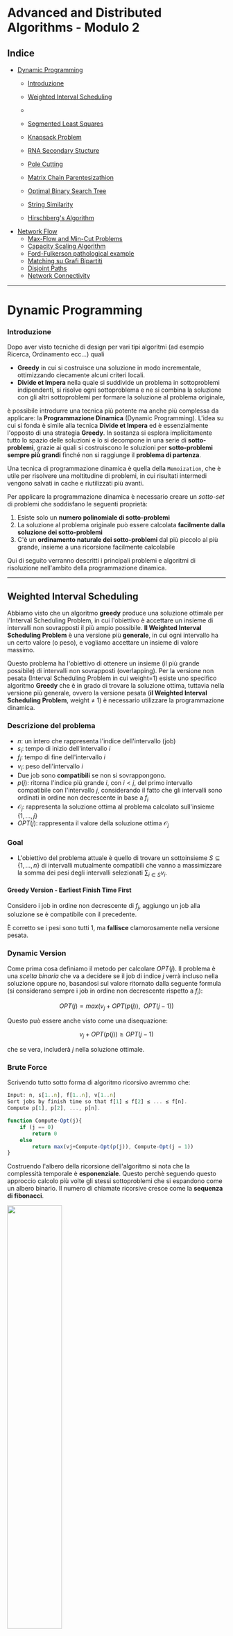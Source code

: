 # Advanced and Distributed Algorithms - Modulo 2

## Indice

- [Dynamic Programming](#Dynamic-Programming)
  - [Introduzione](#introduzione)
  - [Weighted Interval Scheduling](#Weighted-Interval-Scheduling)

  -
  - [Segmented Least Squares](#Segmented-Least-Squares)
  - [Knapsack Problem](#Knapsack-Problem)
  - [RNA Secondary Stucture](#RNA-Secondary-Stucture)
  - [Pole Cutting](#Pole-Cutting)
  - [Matrix Chain Parentesizathion](#Matrix-Chain-Parentesizathion)
  - [Optimal Binary Search Tree](#Optimal-Binary-Search-Tree)
  - [String Similarity](#String-Similarity)
  - [Hirschberg's Algorithm](#Hirschbergs-Algorithm)
- [Network Flow](#Network-Flow)
  - [Max-Flow and Min-Cut Problems](#Max-Flow-and-Min-Cut-Problems)
  - [Capacity Scaling Algorithm](#Capacity-Scaling-Algorithm)
  - [Ford-Fulkerson pathological example](#Ford-Fulkerson-pathological-example)
  - [Matching su Grafi Bipartiti](#Matching-su-Grafi-Bipartiti)
  - [Disjoint Paths](#Disjoint-Paths)
  - [Network Connectivity](#Network-Connectivity)


<hr>

# Dynamic Programming

### Introduzione
Dopo aver visto tecniche di design per vari tipi algoritmi (ad esempio Ricerca, Ordinamento ecc...) quali 
- **Greedy** in cui si costruisce una soluzione in modo incrementale, ottimizzando ciecamente alcuni criteri locali.
- **Divide et Impera** nella quale si suddivide un problema in sottoproblemi indipendenti, si risolve ogni sottoproblema e ne si combina la soluzione con gli altri sottoproblemi per formare la soluzione al problema originale,

è possibile introdurre una tecnica più potente ma anche più complessa da applicare: la **Programmazione Dinamica** (Dynamic Programming). L'idea su cui si fonda è simile alla tecnica **Divide et Impera** ed è essenzialmente l'opposto di una strategia **Greedy**. In sostanza si esplora implicitamente tutto lo spazio delle soluzioni e lo si decompone in una serie di **sotto-problemi**, grazie ai quali si costruiscono le soluzioni per **sotto-problemi sempre più grandi** finché non si raggiunge il **problema di partenza**.

Una tecnica di programmazione dinamica è quella della `Memoization`, che è utile per risolvere una moltitudine di problemi, in cui risultati intermedi vengono salvati in cache e riutilizzati più avanti.

Per applicare la programmazione dinamica è necessario creare un *sotto-set* di problemi che soddisfano le seguenti proprietà:
1. Esiste solo un **numero polinomiale di sotto-problemi**
2. La soluzione al problema originale può essere calcolata **facilmente dalla soluzione dei sotto-problemi**
3. C'è un **ordinamento naturale dei sotto-problemi** dal più piccolo al più grande, insieme a una ricorsione facilmente calcolabile

Qui di seguito verranno descritti i principali problemi e algoritmi di risoluzione nell'ambito della programmazione dinamica.

<hr>

## Weighted Interval Scheduling

Abbiamo visto che un algoritmo **greedy** produce una soluzione ottimale per l'Interval Scheduling Problem, in cui l'obiettivo è accettare un insieme di intervalli non sovrapposti il più ampio possibile. **Il Weighted Interval Scheduling Problem** è una versione più **generale**, in cui ogni intervallo ha un certo valore (o peso), e vogliamo accettare un insieme di valore massimo.

Questo problema ha l'obiettivo di ottenere un insieme (il più grande possibile) di intervalli non sovrapposti (overlapping). Per la versione non pesata (Interval Scheduling Problem in cui weight=1) esiste uno specifico algoritmo **Greedy** che è in grado di trovare la soluzione ottima, tuttavia nella versione più generale, ovvero la versione pesata (**il Weighted Interval Scheduling Problem**, weight $\neq$ 1) è necessario utilizzare la programmazione dinamica.

### **Descrizione del problema**
- $n$: un intero che rappresenta l'indice dell'intervallo (job)
- $s_i$: tempo di inizio dell'intervallo $i$
- $f_i$: tempo di fine dell'intervallo $i$
- $v_i$: peso dell'intervallo $i$
- Due job sono **compatibili** se non si sovrappongono.
- $p(j)$: ritorna l'indice più grande $i$, con $i < j$, del primo intervallo compatibile con l'intervallo $j$, considerando il fatto che gli intervalli sono ordinati in ordine non decrescente in base a $f_i$
- $\mathcal{O}_j$: rappresenta la soluzione ottima al problema calcolato sull'insieme $\{1, \ldots, j\}$
- $OPT(j)$: rappresenta il valore della soluzione ottima $\mathcal{O}_j$

### **Goal**
- L'obiettivo del problema attuale è quello di trovare un sottoinsieme $S \subseteq \{1, \ldots, n\}$ di intervalli mutualmente compatibili che vanno a massimizzare la somma dei pesi degli intervalli selezionati $\sum_{i \in S} v_i$.

#### Greedy Version - Earliest Finish Time First
Considero i job in ordine non decrescente di $f_j$, aggiungo un job alla soluzione se è compatibile con il precedente.

È corretto se i pesi sono tutti 1, ma **fallisce** clamorosamente nella versione pesata.

### Dynamic Version

Come prima cosa definiamo il metodo per calcolare $OPT(j)$. Il problema è una _scelta binaria_ che va a decidere se il job di indice $j$ verrà incluso nella soluzione oppure no, basandosi sul valore ritornato dalla seguente formula (si considerano sempre i job in ordine non decrescente rispetto a $f_i$):

$$
OPT(j) = max(v_j + OPT(p(j)), \ \ OPT(j-1))
$$

Questo può essere anche visto come una disequazione:

$$
v_j + OPT(p(j)) \geq OPT(j-1)
$$

che se vera, includerà $j$ nella soluzione ottimale.

### **Brute Force**
Scrivendo tutto sotto forma di algoritmo ricorsivo avremmo che:
```javascript
Input: n, s[1..n], f[1..n], v[1..n]
Sort jobs by finish time so that f[1] ≤ f[2] ≤ ... ≤ f[n]. 
Compute p[1], p[2], ..., p[n].

function Compute-Opt(j){
    if (j == 0)
        return 0
    else
        return max(vj+Compute-Opt(p(j)), Compute-Opt(j − 1))
}
```
Costruendo l'albero della ricorsione dell'algoritmo si nota che la complessità temporale è **esponenziale**. Questo perchè seguendo questo approccio calcolo più volte gli stessi sottoproblemi che si espandono come un albero binario. Il numero di chiamate ricorsive cresce come la **sequenza di fibonacci**.

<img src="./imgs/opt_recursion_tree.png" width="50%"/>

Una soluzione è quella di utilizzare la tecnica della **Memoization** che evita di ricalcolare $OPT$ per gli indici già calcolati precedentemente, rendendo così il costo temporale uguale ad $O(n)$.

### Memoization

```pseudocode
Input: n, s[1..n], f[1..n], v[1..n]
Sort jobs by finish time so that f[1] ≤ f[2] ≤ ... ≤ f[n]. 
Compute p[1], p[2], ..., p[n].

for j = 1 to n 
	M[j] ← empty.
M[0] ← 0.

M-Compute-Opt(j)
  if M[j] is empty
  	M[j] ← max(v[j] + M-Compute-Opt(p[j]), M-Compute-Opt(j – 1)) 
  return M[j]
```

Costruisco una matrice dove salvo i risultati dei sottoproblemi. Quando devo accedere ad un sottoproblema prima di ricalcolarlo controllo se è presente nella matrice.

Costo computazionale = $O(n\log{n})$:

- Sort: $O(n\log{n})$
- Computazione di p[i]: $O(n\log{n})$
- M-Compute-Opt( j ): $O(1)$ ogni iterazione, al massimo $2n$ ricorsioni = $O(n)$

Se i job sono già ordinati = $O(n)$

### Finding a solution
Oltre al valore della soluzione ottimale probabilmente vorremmo sapere anche quali sono gli intervalli che la compongono, e intuitivamente verrebbe da creare un array aggiuntivo in cui verranno aggiunti gli indici degli intervalli ottenuti con `M-Compute-Opt`. Tuttavia questo aggiungerebbe una complessità temporale di $O(n)$ peggiorando notevolmente le prestazioni. Un'alternativa è quella di recuperare le soluzioni dai valori salvati nell'array `M` dopo che la soluzione ottimale è stata calcolata. Per farlo possiamo sfruttare la formula vista in precedenza $v_j + OPT(p(j)) \geq OPT(j-1)$, che ci permette di rintracciare gli intervalli della soluzione ottima.

```pseudocode
Find-Solution(j)
  if j = 0
  	return ∅
  else if (v[j] + M[p[j]] > M[j–1])
  	return { j } ∪ Find-Solution(p[j]) 
  else
  	return Find-Solution(j–1)
```

Numero di chiamate ricorsive $\leq n = O(n)$ 

### Bottom-Up (iterative way)
Usiamo ora l'algoritmo per il Weighted Interval Scheduling Problem sviluppato nella sezione precedente per riassumere i principi di base della programmazione dinamica, e anche per offrire una prospettiva diversa che sarà fondamentale per il resto delle spiegazioni: ***iterare su sottoproblemi, piuttosto che calcolare soluzioni in modo ricorsivo***.

Nella sezione precedente, abbiamo sviluppato una soluzione in tempo polinomiale al problema progettando prima un **algoritmo ricorsivo in tempo esponenziale** e poi **convertendolo (tramite memoization) in un algoritmo ricorsivo efficiente** che consultava un array globale M di soluzioni ottimali per sottoproblemi. Per capire davvero i concetti della programmazione dinamica, è utile formulare una versione essenzialmente equivalente dell'algoritmo. **È questa nuova formulazione che cattura in modo più esplicito l'essenza della tecnica di programmazione dinamica e servirà come modello generale per gli algoritmi che svilupperemo nelle sezioni successive**.

```pseudocode
Sort jobs by finish time so that f1 ≤ f2 ≤ ... ≤ fn. 
Compute p(1), p(2), ..., p(n).

M[0] ← 0
for j = 1 TO n
	M[j] ← max { vj + M[p(j)], M[j–1] }
```
Questo approccio fornisce un secondo algoritmo efficiente per risolvere il problema dell'Interval Weighted Scheduling. I due approcci (**iterativo e ricorsione con memoization**) hanno chiaramente una grande quantità di sovrapposizioni concettuali, poiché entrambi crescono dall'intuizione contenuta nella ricorrenza per `OPT`. Per il resto del capitolo, svilupperemo algoritmi di programmazione dinamica usando il secondo tipo di approccio (costruzione iterativa di sottoproblemi) perché gli algoritmi sono spesso più semplici da esprimere in questo modo.

### Riepilogo

- $OPT[j] = max\{ v_j + OPT[p_j], OPT[j-1] \}$
- per ogni j scelgo se prenderlo o meno
- alcuni sottoproblemi vengono scartati (quelli che si sovrappongono al j scelto)
- per ogni scelta ho due possibilità **TEMPO =** $O(n \log n)$
- lo spazio è un vettore di $OPT[j]$ **SPAZIO =** $O(n)$
- per ricostruire la soluzione uso un vettore dove per ogni $j$ ho un valore booleano che indica se il job fa parte della soluzione **SPAZIO_S =** $O(n)$

<hr>
#### ARRIVATO QUI A LEGGERTE

# Segmented Least Squares

### Least Squares

Data una lista di punti nel piano $(x_1, y_1), ..., (x_n, y_n)$, trovare una retta $y=ax+b$ che minimizza l'errore quadrato medio.

## Segmented Least Squares

Data una lista di punti nel piano $(x_1, y_1), ..., (x_n, y_n)$, trovare una sequenza di segmenti che minimizzano $f(x)$.

$f(x)$ deve bilanciare accuratezza (errore quadrato medio) e numero di segmenti.

$f(x)= E + cL$

- E = somma della somma degli errori quadrati medi

- c = costante $\gt0$

- L = numero di segmenti

## Dynamic version

$e(i,j)$ = somma degli errori quadrati per i punti $p_i, p_{i+1},..., p_j$
```math
OPT(j) = \begin{cases} 
0 & \mbox{if } j = 0 \\
min_{1 \leq i \leq j}\{ e(i,j) + c + OPT(i-1)\} & \mbox{otherwise}
\end{cases}
```

```pseudocode
for j = 1 to n 
	for i = 1 to j
		Compute the least squares e(i, j) for the segment pi, pi+1, ..., pj
		
M[0] ← 0
for j = 1 to n
	M [ j ] ← min (1 ≤ i ≤ j) { eij + c + M [i – 1] }
return M[n]
```

Costo computazionale = $O(n^3)$ time, $O(n^2)$ space.

Il collo di bottiglia è la computazione di $e(i, j)$. $O(n^2)$ per punto per $O(n)$ punti.

Può essere migliorato in  $O(n^2)$ time, $O(n)$ space grazie ad alcune precomputazioni.

## Riepilogo

- trovare il numero di segmenti su un piano cartesiamo per minimizzare i quadrati degli errori
- $OPT[j] = min_{1 \le i \le j } \{ OPT[i-1] + e(i,j) + c \}$
  - $c$: il costo da pagare per ogni segmento
  - $e$: il costo degli errori
- risolvo n problemi **SPAZIO =** $O(n)$
- per ogni problema ho n scelte ( $O(n^2)$ ) ma per computare $e(i,j)$ **TEMPO =** $O(n^3)$
- per ricostruire la soluzione salvo un vettore dove $S[j] = min_i$ **SPAZIO_S** = $O(n)$

---

# Knapsack Problem

Dati uno zaino di capacità W e una lista di oggetti $i$ con peso $w_i$ e valore $v_i$.

**Goal:** Trovare l'insieme di $i$ con peso $\leq W$ e valore massimo.

Posso cercare algoritmi greedy, (by value, by weight, by ratio $v_i/w_i$) ma nessuno di questi è ottimo.

## Dynamic Version

Non posso usare una funzione $OPT(j)$ perchè senza sapere quali altri oggetti ho nello zaino non so se posso prendere $j$.

$OPT(j, w)$ = miglior soluzione nel subset di oggetti da 1 a $j$ con peso massimo $w$.
```math
OPT(j, w) = \begin{cases} 
0 & \mbox{if } j = 0 \\
OPT(j-1, w) & \mbox{if } w_j \gt w \\
max\{OPT(j-1, w), v_j + OPT(j-1, w-w_j)\} & \mbox{otherwise}
\end{cases}
```


## Bottom-Up

```pseudocode
for w = 0 to W 
	M[0, w] ← 0
	
for j = 1 to n
	for w = 1 to W
		if(wj>w) 
			M[j,w]←M[j–1,w]
		else 
			M[j, w] ← max { M [j – 1, w], vj + M [j – 1, w – wj] }
return M[n,W]
```

Complessità computazionale = $\Theta(nW)$ space e $\Theta(nW)$ time

- $O(1)$ per ogni elemento inserito nella tabella
- $\Theta(nW)$ elementi della tabella
- Dopo aver computato il valore ottimo, per trovare la soluzione completa: prendo $i$ in $OPT(i, w)$ iff $M[i, w] \gt M[i-1, w]$ 

## Osservazioni

Dimensione dell'input non polinomiale, pseudopolinomiale, perchè dipende da due variabili. 

La versione del problema con decisione è NP-Completo

Esiste un algoritmo che trova una soluzione in tempo polinomiale entro l'1% di quella ottima.

## Riepilogo

- scegliere gli oggetti da mettere nello zaino per massimizzare il valore, non superando il peso massimo.
- $OPT[i,w] = max\{ v_i + OPT[i-1, w-w_i], OPT[i-1,w] \}$
- scelgo se prendere o meno l'oggetto $i$
- ho bisogno di una matrice $n \times z$ ($z$ è la capacità dello zaino). problema pseudopolinomiale perchè varia in base a $z$ **SPAZIO =** $O(nz)$
- per riempire una cella devo solo controllare due valori **TEMPO =** $O(nz)$
- per costruire una soluzione ho una matrice dove per ogni $S[i,j]$ ho un booleano che indica se appartiene alla soluzione **SPAZIO_S =** $O(n^2)$ **TEMPO_S =** $O(n+z)$
- in questo problema la matrice può essere costruita per righe o per colonne
- per trovare $(i,w)$ leggo solo da una riga, per costrure la riga $i$ ho solo bisogno della riga $i-1$, la soluzione è in $S[n,z]$. Posso quindi trovare una soluzione utilizzando una matrice con sole due righe **SPAZIO =** $O(z)$ ma cosí non posso ricostruire la soluzione.

---

# RNA Secondary Stucture

**RNA:** stringa $b_0b_1...b_n$ su alfabeto {A, C, G, U}

**Secondary Structure:** set di coppie $S = \{(b_i,b_j)\}$ che soddisfa le seguenti proprietà:

- Ogni coppia è del tipo **A-U, U-A, C-G** o **G-C**
- se $(b_i,b_j)\in S \implies i \lt j-4$  (no sharp turns)
- se $(b_i,b_j)$ e $(b_k, b_l) \in S$ allora **NON** può essere $i < k < j < l$  (non crossing)

**Goal:** Data una molecola di RNA trovare una struttura secondaria che massimizza il numero di coppie.

## Dynamic Version

$OPT(i,j)$ = massimo numero di coppie nella sottostringa $b_ib_{i+1}...b_j$

distinguo 3 diversi casi:

1. if $i \ge j -4$: 

   $OPT(i,j) = 0$

2. $b_j$ non viene accoppiata:

   $OPT(i,j) = OPT(i,j-1)$

3. $b_j$ si accoppia con $b_t$ per una qualche $i \le t \lt j -4$:

   $OPT(i,j) = 1 + max_t\{OPT(i, t-1) + OPT(t+1, j-1)\}$

```pseudocode
for k = 5 to n – 1 
	for i = 1 to n – k
		j← i+k
		Compute M[i, j] using formula
return M[1,n]
```

Risolvere prima i sottoproblemi più piccoli.

Costo computazionale: $O(n^3)$ time e $O(n^2)$ space

## Riepilogo

- trovare il modo di accoppiare le basi di RNA con delle regole
- $OPT[i,j] = max\{ max_{i \le t \le j-5} \{ 1 + OPT[i, t-1] + OPT[t+1, j] \}, OPT[i, j-1] \}$
- spazio = matrice riempita per diagonali **SPAZIO =** $O(n^2)$
- per calcolare ogni OPT pago n **TEMPO =** $O(n^3)$
- per costruire una soluzione mi serve una matrice dove $S[i,j] = max_t$ **SPAZIO_S =** $O(n^2)$

---

# Pole Cutting

Pole di lunghezza n. Può essere tagiato in più parti di lunghezza intera. Poles di lunghezza $i$ vengono venduti al prezzo $p(i)$.

**Goal:** Trovare il maggior possibile guadagno tramite il taglio del pole.

possiamo tagliare il pole il $2^{n-1}$ modi diversi

## Recursive Top-Down

Considero la soluzione per input $n$ :	$n = i_1 + i_2 + ... i_k$ 	per qualche k

Ma allora 	$n - i_1 = i_2 + ... + i_k$ 	è una soluzione ottima per input $n - i_1$.

Posso quindi calcolare il massimo guadagno $r_n = max\{p_n, r_1 + r_{n-1}, r_2 + r_{n-2}, ..., r_{n-1} + r_1\}$.	$p_n$ è il guadagno del pole intero, senza tagli. 

```math
r_n = max_{1 \le i \le n}(p_i + r_{n-i})
```

```pseudocode
Cut-Pole(p, n) {
  if n = 0 then
    return 0 
  q ← −∞
  for i = 1 . . . n do
    q ← max{q, p[i] + Cut-Pole(p, n − i)}
  return q
}
```

Costo computazionale: $O(n2^n)$

- $2^i$ chiamate ricorsive
- $O(n)$ per ogni chiamata

## Memoization Top-Down

```pseudocode
Let r[0...n] be a new array
for i = 0 . . . n do
		r[i] ← −∞
return Memoized-Cut-Pole-Aux(p,n,r)

Memoized-Cut-Pole-Aux(p,n,r){
  if r[n] ≥ 0 then 
  	return r[n]
  if n = 0 then 
  	q←0
  else
  	q ← −∞
  	for i = 1 . . . n do
  		q ← max{q, p[i] + Memoized-Cut-Pole-Aux(p, n − i,r)} 
  r[n] ← q
  return q
}
```

## Bottom-Up

```pseudocode
Let r[0...n] be a new array
r[0] ← 0
for j = 1 . . . n do
	q ← −∞
	for i = 1 . . . j do
		q ← max{q, p[i] + r[j − i]} 
	r[j] ← q
return r[n]
```

Costo computazionale = $O(n^2)$

## Riepilogo

- massimizzare il reward in base ai tagli
- $OPT[j] - max_{i \le l \le j} \{ OPT[j-l] + p_l \}$
- devo calcolare OPT per ogni n, per ognuno pago n **TEMPO =** $O(n^2)$
- salvo i dati in un vettore che contiene OPT dei vari segmenti **SPAZIO =** $O(n)$
- per ricostruire la soluzione uso un vettore dove $S[j] = max_l$ **SPAZIO_S =** $O(n)$

---

# Matrix Chain Parentesizathion

moltiplicazione tra 2 matrici $(p \times r)(r \times q) = (p \times q)$ . $i,j =$ riga $i$ x colonna $j$ = $O(n^3)$ time

**Goal:** data una sequenza di matrici, trovare il modo migliore di parentesizzarla per calcolare la moltiplicazione tra tutte le matrici con meno moltiplicazioni scalari possibili. 

### Quante possibili parentesizzazioni?

```math
P(n) =
\begin{cases} 
1 & \mbox{if }n = 0 \\
\sum_{k=1}^{n-1}P(k)P(n-k) & \mbox{otherwise}
\end{cases}
```

Ovvero $\Omega(2^n)$

### Optimal Substructure

Un problema P si dice in sottostruttura ottima se una soluzione ottima di P contiene soluzioni ottime dei sottoproblemi di P.

MCP è un problema in sottostruttura ottima.

## Recursive

- $m[i,j]$ = minimo numero di moltiplicazioni scalari per computare la moltiplicazione $A_i \times A_{i+1} \times ... \times A_j$

- $m[i,i] = 0$ se i = j

- se $i \lt j$ e nella soluzione ottimale c'è la moltiplicazione $A_{ik} \times A_{(k+1) j}$ per qualche j allora $m[i,j] = m[i,k] + m[k+1,j] + p_{i-1} p_k p_j$
  - $p_{i-1} p_k p_j$ è il costo della moltiplicazione di $A_{ik} \times A_{(k+1)j}$

```math
m[i,j] = 
\begin{cases}
0 & \mbox{if } i = j \\
min_{i \le k \lt j} \{ m[i,k] + m[k+1, j] + p_{i-1} p_k p_j\} & \mbox{if } i \lt j
\end{cases}
```

Se implementassimo questa formula direttamente il costo computazionale diventerebbe esponenziale

## Bottom-Up

```pseudocode
matrix Ai has dimensions p(i−1) × p(i)

Let m[1...n,1...n] be a new array
for i ← 1 . . . n do
	m[i,i] ← 0
for l ← 2...n do {chain length}
	for i ← 1 . . . n − l + 1 do {left position} 
		j ← i + l − 1 {right position}
		m[i,j] ← ∞
		for k ← i . . . j − 1 do
			m[i,j] ← min{m[i,j],m[i,k]+m[k +1,j]+pi−1pkpj} 
return m
```

Meno di $n^2$ sottoproblemi, ognuno costa $O(n)$: l'algoritmo intero costa $O(n^3)$

Troviamo la soluzione in $m[0,n]$

Per conosccere la parentesizzazione dobbiamo modificare l'algoritmo e portarci dietro le coppie che decidiamo di moltiplicare

![matrixmultiplication](./imgs/matrixmultiplication.png)

Possiamo poi utilizzare s per risalire alla soluzione

```pseudocode
Print-Optimal-Parens(s, i, j)
	if i = j then
		print “Ai”
	else
		print “(”
		Print-Optimal-Parens(s, i, s [i , j]) 
		Print-Optimal-Parens(s, s[i , j] + 1, j) 
		print “)”
```

## Riepilogo

- minimizzare i prodotti scalari con parentesizzazione

- $m[i,j] = min_{i \le k \lt j} \{ m[i,k] + m[k+1, j] + p_{i-1} p_k p_j\}$

- spazio necessario:

  ho bisogno di una matrice (triangolare superiore) per ricordrmi i valori calcolati precedentemente, riempita per diagonali.

- spazio matrice $n \times n$ **SPAZIO =** $O(n^2)$

- per ogni cella pago n **TEMPO =** $O(n^3)$

- per ricorstruire la soluzione **SPAZIO_S** = $O(n^2)$

  uso una matrice dove segno quale k per ogni $(i,j)$ ha dato il risultato migliore

---

# Optimal Binary Search Tree

**BST:** 

- ogni nodo ha una chiave 

- la chiave di un nodo interno **u** è maggiore di tutte le chiavi del suo sottoalbero di sinistra e maggiore di tutte le chiavi del suo sottoalbero di destra

  

- il **livello** di un nodo **u** in un albero **T**, $level_T (u)$, è il numero di archi dalla radice di T fino al nodo **u**

- la **profondità** di **T** è il suo livello massimo

- la **ricerca** di un nodo u ha un costo proporzionale a $1 + level_T(u)$

un BST **bilanciato** con n elementi ha profondità $O(\log n)$. Questo è buono se assumiamo che i nodi vengano cercato con probabilità uguali. Se non è cosí vogliamo rendere i nodi più cercati più facili da trovare.

**Goal:** Vogliamo costruire un BST, conoscendo le frequenze con cui i nodi vengono cercati, che minimizza il costo medio di ricerca.

## Optimal BST Problem

input: 

- un set $S$ di n interi
- un array $W$ con n elementi che contiene interi positivi ($W[i]$ = frequenza di $i$)
- $a$, $b$ interi tali che $1 \le a \le b \le n$

Output:

- un BST su $S$ con **avgCost** il più piccolo possibile

```math
avgCost(T) = \sum_{i = a}^{b} W[i] * cost_T(i)
```

- $cost_T(i)$ = numero di nodi da controllare per trovare $i$ in T

## Costruzione dell'algoritmo

### 1. Trovare tutte le opzioni per la prima scelta

Scegliamo una root **r**, il suo sottoalbero di sinistra sarà un BST $T_1$ su $S_1 = \{a ... r-1 \}$  e quello di destra un BST $T_2$ su $S_2 = \{ r+1 ... b \}$

### 2. Data la prima scelta, trovare la soluzione migliore

Per trovare la soluzione migliore per T dobbiamo scegliere le soluzioni migliori per $T_1$ e $T_2$

```math
avgCost(T) = \sum_{i=a}^{b} W[i] * cost_T(i) 
= \left( \sum_{i=a}^{b} W[i] \right) + avgCost(T_1) + avgCost(T_2)
```

$optAvg(a,b)$

- 0 se $a \gt b$
- min BST su $\{a .. b\}$ altrimenti

$optAvg(a,b | r)$ è la soluzione ottima dato $r$ come radice.

```math
optAvg(a,b | r ) = \left( \sum_{i=a}^{b} W[i] \right) +optAvg(a,r-1) + optAvg(r+1, b)
```


### 3. Prendere la prima scelta che porta alla soluzione migliore 

```math
optAvg(a,b) = 
\begin{cases}
0 & \mbox{if } a\gt b \\
\left( \sum_{i=a}^{b} W[i] \right) + min_{r=a}^b \{ optAvg(a,r-1) + optAvg(r+1, b) \} & \mbox{otherwise}
\end{cases}
```

## Riepilogo

- Costruire un albero di ricerca massimizzando la velocità di ricerca in base alla probabilità
- $OPT[i,j] - min_{i \le r \le j} \{ OPT[i, r-1] + OPT[r+1, j] + w[i,j] \}$
- $r$ è la radice sei sottoalberi creati ricorsivmente
- spazio = matrice n x n **SPAZIO =** $O(n^2)$
- per ogni operazione pagno n **TEMPO =** $O(n^3)$
- per ricostruire la soluzione uso un'altra matrice dove $S[i,j] = min_r$ **SPAZIO_S =** $O(n^2)$

# String Similarity

Operazioni:

- **mismatch:** cambio una lettera in un'altra. Penalità $\alpha_{pq}$ (passare dalla lettera $p$ alla lettera $q$, $\alpha_{pp} = 0$)
- **gap:** aggiungo o rimuovo una lettera. Penalità $\delta$

Costo totale = somma delle penalità

Date due stringhe $x_1x_2...x_m$ e $y_1y_2...y_n$ un **allineamento** è una set di coppie ordinate $x_i - y_i$ tale che ogni lettera compaia in una sola coppia e non ci siano incroci ($x_i-y_j$ e $x_{i'}-y_{j'}$ si incrociano se $i \lt i'$ e $j > j'$)

Il costo dell'allineamento è dato dalla somma dei costi dei mismatch e dei costi dei gap

```math
cost(M) = \sum_{(x_i,y_j) \in M} \alpha_{x_j y_j} + \sum_{i:x_i unmatched} \delta + \sum_{j:y_j unmatched} \delta
```

**Goal:** Date due stringhe, trovare l'allineamento di costo minimo.

 ## Stuttura del Problema

$OPT(i,j)$ = costo minimo dell'allineamento delle stringhe $x_1x_2...x_i$ e $y_1y_2...y_j$

- aggiungo $x_i-y_j$ al match: 

  ​	pago $\alpha_{x_iy_j}$ + il costo $OPT(i-1,j-1)$

- lascio $x_i$ senza match:

  ​	pago $\delta$ + il costo di $OPT(i, j-1)$

- lascio $y_j$ senza match:

  ​	pago $\delta$ + il costo di $OPT(i-1, j)$ 

```math
OPT(i,j) = 
\begin{cases}
j\delta & \mbox{if } i = 0 \\
i\delta & \mbox{if } j = 0 \\
min
\begin{cases}
\alpha_{x_iy_j}+ OPT(i-1,j-1) \\
\delta + OPT(i, j-1)\\
\delta + OPT(i-1, j)
\end{cases}  & \mbox{otherwise}
\end{cases}
```

## Bottom-Up

```pseudocode
for i = 0 to m
	M[i, 0] ← i δ
for j = 0 to n
	M[0, j] ← j δ
	
for i = 1 to m
	for j = 1 to n
		M[i, j] ← min { 
			α(xi yj) + M[i – 1, j – 1],
 			δ + M [i – 1, j],
 			δ + M [i, j – 1] 
 		}
 		
RETURN M[m, n]
```

Costo computazionale = $\Theta(nm)$

## Riepilogo

- trovare il numero di operazioni da fare per allineare due sequenze
- $OPT[i,j] = min\{ \alpha_{ij} + OPT[i-1,j-1], \delta + OPT[i, j-1], \delta + OPT[i-1, j] \}$
- Ho bisogno di una matrice $i \times j$ **TEMPO =** $O(nm)$
- per ogni sottoproblema faccio solo un controllo. Posso anche utilizzare una matrice con sole due righe o sole due colonne **SPAZIO =** $O(nm)$
- per costrure la soluzione ho bisogno di una matrice dove salvo le operazioni fatte, posso risalire in diagonale. **SPAZIO_S =** $O(nm)$ **TEMPO_S =** $O(n+m)$

---

# Hirschberg's Algorithm

permette di risparmiare spazio nella costruzione della soluzione del problema Longest Common Subsequence

- serve una marice $n \times m$

  non si può calcolare la soluzione di LCS in meno di $n^{2-\epsilon}$ a meno che LCS non sia risolvibile in meno

**Teorema di Hirschberg:** esiste un algoritmo per ricostruire la soluzione di LCS in $O(nm)$ tempo e $O(n+m)$ spazio (basato su divide et impera)

risolvere LCS è come risolvere il cammino minimo su un grafo $n \times m$ da (0,0) a (n,m)

**Lemma:** $f(i,j) =$ shortest path from $(0,0)$ to $(i,j) = OPT(i,j)$

**Dimostrazione** per induzione

- caso base: $f(o,o) = OPT(0,0) = 0$

- ipotesi induttiva: assum vero per ogni $(i', j')$ con $i'+j' \lt i+j$

- l'ultimo arco nello shortest path verso $(i,j)$ è $(i-1, j-1)$, $(i, j-1)$ o $(i-1, j)$

- quindi 

  $f(i,j) = min\{ \alpha_{x_i y_j} + f(i-1, j-1), \delta + f(i-1, j), \delta +f(i, j-1)\} = $

  $= min\{ \alpha_{x_i y_j} + OPT(i-1, j-1), \delta + OPT(i-1, j), \delta + OPT(i, j-1)\} =$

  $= OPT(i,j)$

per calcolare lo shortest path da un $(i,j)$ a $(n,m)$ posso cambiare la direzione degli archi e calcolare lo shortest path da $(n,m)$ a tutti i vertici $(i,j)$

il costo per andare da $(0,0)$ a $(n,m)$ posso scomporlo da $(0,0)$ a $(i,j)$ e da $(m,n)$ a $(i,j)$

nel commino incontrerò per forza la colonna n/2 ma non su per quale vertice (riga q): voglio trovare q. divido quindi il problema in 2:

​	$f((0,0)(n/2,q)) + f((n/2,q)(n,m))$ 

e posso quindi renderlo ricorsivo, in ogni ricorsione mi ricordo solo q.

### Algoritmo

per prima cosa calcolo shortest path su tutta la matrice (Dijkstra in $O(nm)$ ). Cerco poi q sulla colonna n/2 e lo salvo ricorsivamente n volte.

Chiamo poi ricorsivamente f per trovare le soluzioni da sinistra a n/2 e da destra a n/2.

### Costo computazionale

$T(m,n) \le 2T(m, n/2) + O(nm) = O(mn \log n)$ Costo troppo elevato.

i due sottoinsiemi però non sono $2T(m, n/2)$ ma $(q, n/2) + (m-q, n/2)$

![hirsberg](./imgs/hirschberg.png)

## Riepilogo

si può trovare un allineamento ottimo in tempo $O(nm)$ e spazio $O(n+m)$ con spazio_s = $O(n+m)$

---

# Network Flow

Una rete di flusso è una quintupla **G = (V, E, s, t, c)**

- Digrafo **(V, E)** con source **s** $\in V$ e sink **t** $\in V$
- Capacità $c(e) \gt 0$ per ogni $e \in E$

# Max-Flow and Min-Cut Problems

## Minimun Cut Problem

un **st-Cut** (cut) è una partizione $(A,B)$ con $s \in A$ e $t \in B$

la sua capacità è la somma delle capacità degli archi da A a B

**Min-Cut Problem:** trovare un cut con capacità minima

---

## Maximum Flow Problem

un **st-Flow** (flow) $f$ è una funzione che soddisfa:

- **Capcaity:** Per ogni $e \in E$: $0 \le f(e) \le c(e)$
- **Flow Conservation:** Per ogni $v \in V - \{s, t\}$: $\sum_{e\mbox{ in to }v} f(e) = \sum_{e\mbox{ out of }v} f(e)$

il **valore** del flow $f$ è $val(f) = \sum_{e\mbox{ out of }s} f(e) - \sum_{e\mbox{ in to }s} f(e)$

**Max-Flow Problem:** trovare un flow di valore massimo

---

# Ford-Fulkerson Algorithm

## Greedy Algorithm

1. Inizia con $f(e) = 0$ per ogni $e \in E$ 
2. Trova un path $P$ da $s$ a $t$ dove ogni arco ha $f(e) \lt c(e)$
3. Aumenta il flow lungo $P$ (vanno riguardati anche i flow per mantenera la proprietà della conservazione)
4. Ripeti 2 e 3 finchè puoi

Non funziona perchè non ho alcun modo di diminuire il flow sugli archi, se prendo decisioni sbagliate non posso tornare indietro.

## Residual Network

Invece di un arco $(u,v)$ su cui segno flow/capacity, ho due archi

1. $e=(u,v)$ dove segno $c(e) - f(e)$
2. $e^{reverse} = (v,u)$ dove segno $f(e)$

### Capacità residua:

```math
c_f(e) = 
\begin{cases}
c(e) - f(e) & \mbox{if } e \in E \\
f(e) & \mbox{if } e^{reverse} \in E
\end{cases}
```

### Residual Network:

$G_f = (V, E_f, s, t, c_f)$

- $E_f = \{ e: f(e) \lt c(e) \} \cup \{ e^{reverse}: f(e) \gt 0 \}$
- key property: $f'$ è un flow in $G_f \iff f+f'$ è un flow in $G$

**Augmenting Path:** un path da $s$ a $t$ nel resiudal network $G_f$.

**Bottleneck Capacity** di un augmenting path: minima capacità residua degli archi nel path.

```pseudocode
AUGMENT(f, c, P) {
  δ ← bottleneck capacity of augmenting path P.
  forEach edge e ∈ P :
  	if (e ∈ E) 
  		f(e) ← f(e) + δ.
  	else 
  		f(e_reverse) ← f(e_reverse) – δ.
  return f.
}
```

f = flow. P = augmenting path.

$f' = AUGMENT(f,c,P)$ è un flow e $val(f') = val(f) + bottleneck(G_f, P)$

quindi risco a trovare un flow con valore maggiore di quello precedente.

```pseudocode
FORD–FULKERSON(G) {
  forEach edge e ∈ E: 
  	f(e) ← 0
  Gf ← residual network of G with respect to flow f.
  while(there exists an s↝t path P in Gf )
  	f ← AUGMENT(f, c, P)
  	Update Gf
  return f
}
```

L'algoritmo continua a chiamare AUGMENT sugli augmenting path finchè può.

---

# Max-Flow Min-Cut Theorem

### Flow Value Lemma

sia $f$ un qualsiasi flow e $(A,B)$ un qualsiasi cut. Il valore del flow è uguale al flow passante per il cut.

```math
val(f) = \sum_{e \mbox { out of } A} f(e) -  \sum_{e \mbox { in to } A} f(e)
```

**Dimostrazione:**

 $val(f) = \sum_{e \mbox { out of } s} f(e) -  \sum_{e \mbox { in to } s} f(e) =$

$=\sum_{v \in A} \left( \sum_{e \mbox { out of } v} f(e) -  \sum_{e \mbox { in to } v} f(e) \right) =$ per la prorpietà della conservazione del flusso, ogni valore con $v \ne s$ è 0

$= \sum_{e \mbox { out of } A} f(e) -  \sum_{e \mbox { in to } A} f(e)$

### Weak Duality

Sia $f$ un qualsiasi flow e $(A,B)$ un qualsiasi cut. Allora $val(f) \le cap(A,B)$

**Dimostrazione:**

$val(f) = \sum_{e \mbox { out of } A} f(e) -  \sum_{e \mbox { in to } A} f(e) \le$ 

$\le \sum_{e \mbox { out of } A} f(e) \le \sum_{e \mbox { out of } A} c(e) = cap(A,B)$

**Corollario**

Sia $f$ un qualsiasi flow e $(A,B)$ un qualsiasi cut. Se $val(f) = cap(A,B)$ allora $f$ è max-flow e $(A,B)$ è min-cut

**Dimostrazione** (weak duality)**:**

- per ogni flow $f'$: $val(f') \le cap(A,B) = val(f)$ 

  Se f è max-flow è il più grande possibile

- per ogni $(A',B')$: $cap(A',B') \ge val(f) = cap(A,B)$ 

  Se (A,B) è min-cut la sua capacità è la più piccola possibile

### Max-Flow Min-Cut Theorem

Il valore del Max-Flow è uguale alla capacità del Min-Cut

### Augmenting Path Theorem

Un flow è max-flow se e solo se non ci sono Augmenting Path

**Dimostrazione:**

1. Esiste un cut $(A,B)$ tale che $cap(A,B) = val(f)$

2. $f$ è max-flow

   $1\to 2$ : corollario di weak duality

3. Non ci sono augmenting path per $f$ 

   $2\to3$: se ci fosse un augmenting path potremmo mandare più flow su questo path con AUGMENT, quindi $f$ non sarebbe un max-flow

   $3 \to 1$: $val(f) = \sum_{e \mbox { out of } A} f(e) -  \sum_{e \mbox { in to } A} f(e) = \sum_{e \mbox { out of } A} c(e) -  0 = cap(A,B)$

   Dato che non ci sono augmenting path, gli archi che escono da A hanno $f(e) = c(e)$ e gli archi che entrano in A hanno $f(e) = 0$ 

---

# Capacity Scaling Algorithm

Assumiamo che per ogni $e \in E$, $c(e)$ è un intero tra 0 e C, quindi anche ogni $f(e)$ ed ogni $c_f(e)$ è un intero.

### Teorema:

Ford-Fulkerson termina dopo al più $val(f^{\*}) \le nC$ augmenting paths, dove $f^{\*}$ è il flusso massimo.

**Dimostrazione:** ogni ciclo dell'algoritmo aumenta il flow di almeno 1.

**Corollario:** Ford-Fulkerson impiega $O(mnC)$ tempo.

**Dimostrazione:** Si possono usare DFS o BFS per trovare un augmenting path in $O(m)$

### Integrality Theorem:

Esiste un max-flow dove ogni $f(e)$ è intero.

## Scegliere Augmenting Paths

Alcune scelte degli augmenting paths portano a tempi polinomiali, altre a tempo esponenziali.

Quando le capacità sono irrazionali non è garantito che Ford-Fulkerson termini.

Sceglo augmenting path con:

- bottleneck capacity massima
  - uso un parametro $\Delta$. Prendo in considerazione solo gli archi con capacità $\ge \Delta$.
  - ogni augmenting path ora ha bottleneck capacity $\ge \Delta$
- bottleneck capacity abbastanza grande
- minor numero di archi

```pseudocode
CAPACITY-SCALING(G) {
  forEach edge e ∈ E: 
  	f(e) ← 0
  Δ ← largest power of 2 ≤ C
  
  while (Δ ≥ 1)
  	Gf(Δ) ← Δ-residual network of G with respect to flow f
  	while (there exists an s↝t path P in Gf(Δ))
  		f ← AUGMENT(f, c, P)
  		Update Gf (Δ)
 		Δ ← Δ / 2
 		
  return f
}
```

Assumo che tutte le capacità siano intere e che $\Delta$ sia una potenza di 2.

**Teorema:** Se CAPACITY-SCALING termina allora f è un max-flow

**Dimosrazione:**

- quando $\Delta = 1 \implies G_f(\Delta) = G_f $
- quando termina la fase con $\Delta = 1$ non ci sono più augmenting paths
- se non ci sono augmenting paths allora il flusso è massimo

**Lemma:** (non so se si dice lemmi)

- Ci sono $1 + \lfloor \log_2 C \rfloor$ fasi di scaling



- sia $f$ il flow dopo una fase di scaling. $val(f^*) \lt val(f) + m \Delta$

  - Esiste un cut $(A,B)$ tale che $cap(A,B) \le val(f) + m\Delta$

  - $val(f) = \sum_{e \mbox { out of } A} f(e) -  \sum_{e \mbox { in to } A} f(e) \ge$

    $\ge \sum_{e \mbox { out of } A} (c(e) - \Delta) -  \sum_{e \mbox { in to } A} \Delta \ge$

    $\ge \sum_{e \mbox { out of } A} c(e) - \sum_{e \mbox { out of } A} \Delta - \sum_{e \mbox { in to } A} \Delta \ge$

    $\ge cap(A,B) + m\Delta$

    

- ci sono $\lt 2m$ augmentation per ogni fase di scaling

  - ogni augmentation aumenta il flow di almeno $\Delta$

  

- CAPACITY-SCALING impiega $O(m^2 \log C)$

  - $O(m \log C)$ augmetations
  - ogni augmentation $O(m)$

---

# Ford-Fulkerson pathological example

sia $r$ tale che $r^2 = 1-r$

- le capacità iniziali sono $\{1, r\}$
- dopo qualche augmentation diventano $\{1,r,r^2\}$ ($1-r$)
- dopo altre diventano $\{1,r,r^2, r^3\}$ ($r-r^2$)

![pathological_example](./imgs/pathological_example.png)

augment 1: $s \to v \to w \to t$. Bottleneck capacity = 1 (v,w).

continuo ad aumentare path che passano per (v,w) e per (w,v) alternati, quindi aggiungo e tolgo la bottleneck ogni volta. La bottleneck diminuisce sempre ma va da r a $r^2$ a $r^3$ e cosí via, cosí l'algoritmo non termina mai. 

**Teorema:** Ford-Fulkerson può non terminare e può convergere ad un valore che non è il flusso massimo.

---

# Matching su Grafi Bipartiti

Dato un grafo non diretto $G=(V,E)$, $M \subseteq E$ è un **matching** se ogni vertice $v \in V$ compare in $M$ al più una volta.

**Max Matching:** Trovare un matching di cardinalità massima

**Grafo Bipartito:** Un grafo si dice bipartito se può essere diviso in due subset $L$ e $R$ tali che ogni arco connette un nodo in $L$ e uno in $R$

**Bipartite Matching:** Dato un grafo bipartito $G=(L \cup R, E)$ trovare un max matching.

## Max-Flow Formulation

- Creo un grafo $G' = (L \cup R \cup \{ s, t\}, E')$
- Direziono tutti gli archi da L a R, do loro capacità infinita.
- Aggiungo archi da s a L con capacità 1. Aggiungo archi da R a t con capacità 1.

### Teorema:

La cardinalità di un max-matching su $G$ è uguale al max flow su $G'$

**Dimostrazione:**

$\le$: Considero un max-matching di valore k. Considero un flow che manda un unità in ognuno dei corrispondendi k archi. f è un flow di valore k.

$\ge$: Considero f max flow su G' di valore k. Per l'Integrality Theorem k è un intero e posso assumere che i valori di f siano $\{0,1 \}$. Considero M come l'insieme degli archi da L a R con $f(e) = 1$. Ogni nodo in L e R appare al più una volta in M. $|M| = k$ per il flow-value lemma sul cut $(L \cup \{s\}, R \cup \{t\})$.

## Perfect Matching

Dato un grafo non diretto $G=(V,E)$, $M \subseteq E$ è un **matching perfetto** se ogni vertice $v \in V$ compare in $M$ esattamente una volta.

Dobbiamo avere |L| = |R|

Se G ha un perfect matching, possiamo vedere che $|N(S)| \ge |S|$. con S subset di nodi e N(S) nodi adiacenti ad S.

### Teorema:

Sia $G=(L \cup R, E)$ un grafo bipartito con $|L| = |R|$. G ha perfect matching $\iff$ per ogni possibile $S \subseteq L$:  $|N(S)| \ge |S|$.

**Dimostrazione:**

$\Rightarrow:$ ogni nodo in S deve essere collegato almeno ad un nodo al di fuori di S.

$\Leftarrow:$ Suppongo che G **non** abbia perfect matching. sia $(A,B)$ un min-cut di $G'$. Dal max-flow min-cut theorem $cap(A,B) \lt |L|$.

- Definisco $L_A = L \cap A$, $L_B = L \cap B$, $R_A = R \cap A$
- $cap(A,B) = |L_B| + |R_A| \implies |R_A| \lt |L_A|$
- min-cut non può usare archi con capacità infinita \implies $N(L_A) \subseteq R_A$
- $|N(L_A)| \le |R_A| \lt |L_A|$
- scelgo $S = L_A$. assurdo.

---

# Disjoint Paths

Due path sono **edge-disjoint** se non hanno archi in comune

**Edge-Disjoint Paths Problem:** dato un grafo G e due nodi s e t, trovare il massimo numero di edge-disjoint path da s a t.

## Max-Flow Formulation

assegno capacità 1 ad ogni arco

### Teorema:

massimo numero di edge-disjoint paths = valore del max-flow

**Dimostrazione:**

$\le:$ Suppongo che ci siano k edge-disjoint paths da s a t. Pongo $f(e)=1$ per tutti gli archi che compaiono in questi path, altrimenti pongo $f(e)=0$. Dato che non ci sono archi in comune, f è un flow di valore k.

$\ge:$ Suppongo che il max-flow abbia valore k. Per l'integrality theorem esiste un flow 0-1 di valore k. Considero gli archi $(s, u)$ con flow = 1. Per la conservazione del flusso esiste un arco $(u,v)$ con flow =1. Continuo scegliendo sempre nuovi archi fino a raggiungere t. Produco k edge-disjoint paths.

---

# Network Connectivity

Un set di archi $F \subseteq E$ disconnette t da s se ogni path da t a s passa per un arco di F.

**Network Connectivity:** dato un arco G e due nodi s e t, trovare il minor numero di archi che disconnette s da t.

### Teorema di Menger:

numero massimo di edge-disjoint paths = numero minimo di archi che disconnettono s da t.

**Dimostrazione:**

$\le:$ Suppongo che $F \subseteq E$ disconnetta s da t e |F| = k. Ogni path da s a t passa per almeno un arco di F. Quindi il numero di edge-disjoint path è $\le k$

$\ge :$ Suppongo che il massimo numero di edge-disjoint path sia k. Max-flow value è quindi k. Per il max-flow min-cut theorem esiste un cut $(A,B)$ di capacità k. Sia F l'insieme di archi da A a B. |F| = k e disconnette s da t.

